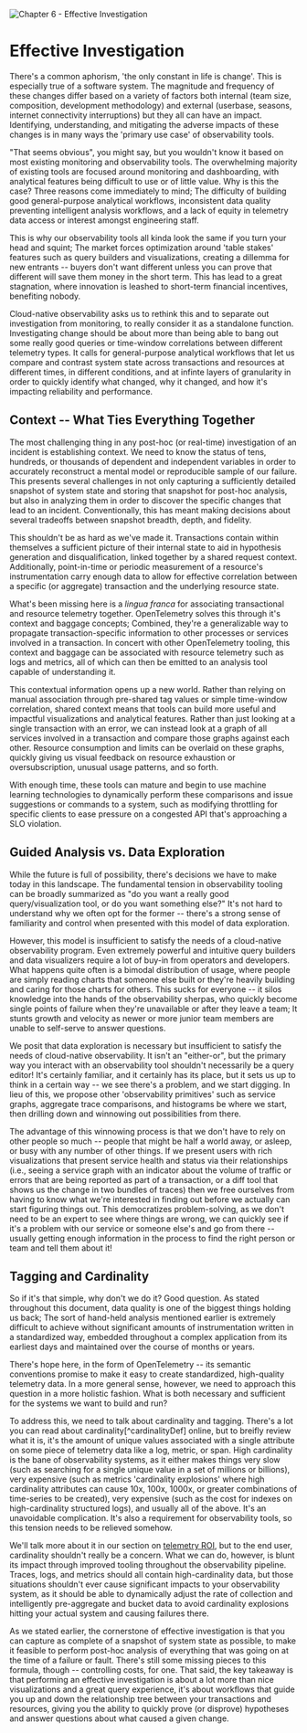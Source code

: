 ![Chapter 6 - Effective Investigation](./img/ch6_header.png)

# Effective Investigation

There's a common aphorism, 'the only constant in life is change'. This is
especially true of a software system. The magnitude and frequency of these
changes differ based on a variety of factors both internal (team size,
composition, development methodology) and external (userbase, seasons,
internet connectivity interruptions) but they all can have an impact.
Identifying, understanding, and mitigating the adverse impacts of these changes
is in many ways the 'primary use case' of observability tools.

"That seems obvious", you might say, but you wouldn't know it based on most
existing monitoring and observability tools. The overwhelming majority of
existing tools are focused around monitoring and dashboarding, with analytical
features being difficult to use or of little value. Why is this the case? Three
reasons come immediately to mind; The difficulty of building good
general-purpose analytical workflows, inconsistent data quality preventing
intelligent analysis workflows, and a lack of equity in telemetry data access or
interest amongst engineering staff.

This is why our observability tools all kinda look the same if you turn your
head and squint; The market forces optimization around 'table stakes' features
such as query builders and visualizations, creating a dillemma for new entrants
-- buyers don't want different unless you can prove that different will save
them money in the short term. This has lead to a great stagnation, where
innovation is leashed to short-term financial incentives, benefiting nobody.

Cloud-native observability asks us to rethink this and to separate out
investigation from monitoring, to really consider it as a standalone function.
Investigating change should be about more than being able to bang out some
really good queries or time-window correlations between different telemetry
types. It calls for general-purpose analytical workflows that let us compare and
contrast system state across transactions and resources at different times, in
different conditions, and at infinte layers of granularity in order to quickly
identify what changed, why it changed, and how it's impacting reliability and performance.

## Context -- What Ties Everything Together

The most challenging thing in any post-hoc (or real-time) investigation of an
incident is establishing context. We need to know the status of tens, hundreds,
or thousands of dependent and independent variables in order to accurately
reconstruct a mental model or reproducible sample of our failure. This presents
several challenges in not only capturing a sufficiently detailed snapshot of
system state and storing that snapshot for post-hoc analysis, but also in
analyzing them in order to discover the specific changes that lead to an
incident. Conventionally, this has meant making decisions about several
tradeoffs between snapshot breadth, depth, and fidelity.

This shouldn't be as hard as we've made it. Transactions contain within
themselves a sufficient picture of their internal state to aid in hypothesis
generation and disqualification, linked together by a shared request context.
Additionally, point-in-time or periodic measurement of a resource's
instrumentation carry enough data to allow for effective correlation between
a specific (or aggregate) transaction and the underlying resource state. 

What's been missing here is a _lingua franca_ for associating transactional and
resource telemetry together. OpenTelemetry solves this through it's context and
baggage concepts; Combined, they're a generalizable way to propagate
transaction-specific information to other processes or services involved in a
transaction. In concert with other OpenTelemetry tooling, this context and
baggage can be associated with resource telemetry such as logs and metrics, all
of which can then be emitted to an analysis tool capable of understanding it.

This contextual information opens up a new world. Rather than relying on
manual association through pre-shared tag values or simple time-window
correlation, shared context means that tools can build more useful and impactful
visualizations and analytical features. Rather than just looking at a single
transaction with an error, we can instead look at a graph of all services
involved in a transaction and compare those graphs against each other. Resource
consumption and limits can be overlaid on these graphs, quickly giving us visual
feedback on resource exhaustion or oversubscription, unusual usage patterns, and
so forth. 

With enough time, these tools can mature and begin to use machine learning
technologies to dynamically perform these comparisons and issue suggestions or
commands to a system, such as modifying throttling for specific clients to ease
pressure on a congested API that's approaching a SLO violation. 

## Guided Analysis vs. Data Exploration

While the future is full of possibility, there's decisions we have to make today
in this landscape. The fundamental tension in observability tooling can be
broadly summarized as "do you want a really good query/visualization tool, or do
you want something else?" It's not hard to understand why we often opt for the
former -- there's a strong sense of familiarity and control when presented with
this model of data exploration.

However, this model is insufficient to satisfy the needs of a cloud-native
observability program. Even extremely powerful and intuitive query builders and
data visualizers require a lot of buy-in from operators and developers. What
happens quite often is a bimodal distribution of usage, where people are
simply reading charts that someone else built or they're heavily building and
caring for those charts for others. This sucks for everyone -- it silos
knowledge into the hands of the observability sherpas, who quickly become single
points of failure when they're unavailable or after they leave a team; It stunts
growth and velocity as newer or more junior team members are unable to
self-serve to answer questions. 

We posit that data exploration is necessary but insufficient to satisfy the
needs of cloud-native observability. It isn't an "either-or", but the primary
way you interact with an observability tool shouldn't necessarily be a query
editor! It's certainly familiar, and it certainly has its place, but it sets us
up to think in a certain way -- we see there's a problem, and we start digging.
In lieu of this, we propose other 'observability primitives' such as service
graphs, aggregate trace comparisons, and histograms be where we start, then
drilling down and winnowing out possibilities from there.

The advantage of this winnowing process is that we don't have to rely on other
people so much -- people that might be half a world away, or asleep, or busy
with any number of other things. If we present users with rich visualizations
that present service health and status via their relationships (i.e., seeing a
service graph with an indicator about the volume of traffic or errors that are
being reported as part of a transaction, or a diff tool that shows us the change
in two bundles of traces) then we free ourselves from having to know what we're
interested in finding out before we actually can start figuring things out. This
democratizes problem-solving, as we don't need to be an expert to see where
things are wrong, we can quickly see if it's a problem with our service or
someone else's and go from there -- usually getting enough information in the
process to find the right person or team and tell them about it!

## Tagging and Cardinality

So if it's that simple, why don't we do it? Good question. As stated throughout
this document, data quality is one of the biggest things holding us back; The
sort of hand-held analysis mentioned earlier is extremely difficult to achieve
without significant amounts of instrumentation written in a standardized way,
embedded throughout a complex application from its earliest days and maintained
over the course of months or years. 

There's hope here, in the form of OpenTelemetry -- its semantic conventions
promise to make it easy to create standardized, high-quality telemetry data. In
a more general sense, however, we need to approach this question in a more
holistic fashion. What is both necessary and sufficient for the systems we want
to build and run?

To address this, we need to talk about cardinality and tagging. There's a lot
you can read about cardinality[^cardinalityDef] online, but to breifly review
what it is, it's the amount of unique values associated with a single attribute
on some piece of telemetry data like a log, metric, or span. High cardinality is
the bane of observability systems, as it either makes things very slow (such as
searching for a single unique value in a set of millions or billions), very
expensive (such as metrics 'cardinality explosions' where high cardinality
attributes can cause 10x, 100x, 1000x, or greater combinations of time-series to
be created), very expensive (such as the cost for indexes on high-cardinality
structured logs), and usually all of the above. It's an unavoidable
complication. It's also a requirement for observability tools, so this tension 
needs to be relieved somehow. 

We'll talk more about it in our section on [telemetry ROI](./telemetry-roi.md),
but to the end user, cardinality shouldn't really be a concern. What we can do,
however, is blunt its impact through improved tooling throughout the
observability pipeline. Traces, logs, and metrics should all contain
high-cardinality data, but those situations shouldn't ever cause significant
impacts to your observability system, as it should be able to dynamically adjust
the rate of collection and intelligently pre-aggregate and bucket data to avoid
cardinality explosions hitting your actual system and causing failures there. 

As we stated earlier, the cornerstone of effective investigation is that you can
capture as complete of a snapshot of system state as possible, to make it
feasible to perform post-hoc analysis of everything that was going on at the
time of a failure or fault. There's still some missing pieces to this formula,
though -- controlling costs, for one. That said, the key takeaway is that
performing an effective investigation is about a lot more than nice
visualizations and a great query experience, it's about workflows that guide you
up and down the relationship tree between your transactions and resources,
giving you the ability to quickly prove (or disprove) hypotheses and answer
questions about what caused a given change.